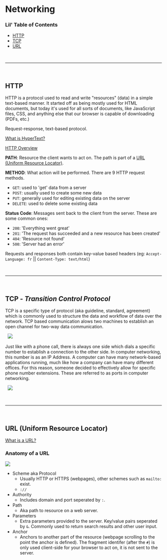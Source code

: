 # Networking
### Lil' Table of Contents
* [HTTP](/Week_2/networking.md#http)
* [TCP](/Week_2/networking.md#tcp---transition-control-protocol)
* [URL](/Week_2/networking.md#url-uniform-resource-locator)

&nbsp;
***

&nbsp;
## HTTP
HTTP is a protocol used to read and write "resources" (data) in a simple text-based manner. It started off as being mostly used for HTML documents, but today it's used for all sorts of documents, like JavaScript files, CSS, and anything else that our browser is capable of downloading (PDFs, etc.)

Request-response, text-based protocol.

<a href = 'https://www.w3.org/WhatIs.html'>What is HyperText?</a>

<a href='https://developer.mozilla.org/en-US/docs/Web/HTTP/Overview#http_flow'>HTTP Overview</a>

**PATH**: Resource the client wants to act on. The path is part of a [URL (Uniform Resource Locator)](#url).

**METHOD**: What action will be performed. There are 9 HTTP request methods.
* `GET`: used to 'get' data from a server
* `POST`: usually used to create some new data
* `PUT`: generally used for editing existing data on the server
* `DELETE`: used to delete some existing data

**Status Code**: Messages sent back to the client from the server. These are some common ones:
* `200`: 'Everything went great'
* `201`: 'The request has succeeded and a new resource has been created'
* `404`: 'Resource not found'
* `500`: 'Server had an error'

Requests and responses both contain key-value based headers (eg: `Accept-Language: fr` || `Content-Type: text/html`)

&nbsp;
***

&nbsp;
## TCP - *Transition Control Protocol*
TCP is a specific type of protocol (aka guideline, standard, agreement) which is commonly used to structure the data and workflow of data over the network. 
TCP based communication alows two machines to establish an open channel for two-way data communication. 

&nbsp;
<img src="https://d.pr/i/lH328b+"/>

Just like with a phone call, there is always one side which dials a specific number to establish a connection to the other side. In computer networking, this number is as an IP Address. A computer can have many network-based applications running, much like how a company can have many different offices. For this reason, someone decided to effectively allow for specific phone number extensions. These are referred to as ports in computer networking.

&nbsp;
<img src="https://d.pr/i/xDRacM+"/>

&nbsp;
***

&nbsp;
## URL (Uniform Resource Locator)
<a href='https://developer.mozilla.org/en-US/docs/Learn/Common_questions/What_is_a_URL'>What is a URL?</a>

### Anatomy of a URL
<img src='https://developer.mozilla.org/en-US/docs/Learn/Common_questions/What_is_a_URL/mdn-url-all.png'/>

* Scheme aka Protocol
  * Usually HTTP or HTTPS (webpages), other schemes such as `mailto:` exist.
  * `://`
* Authority
  * Includes domain and port seperated by `:`. 
* Path
  * Aka path to resource on a web server.
* Parameters
  * Extra parameters provided to the server. Key/value pairs seperated by `&`. Commonly used to return search results and other user input.
* Anchor
  * Anchors to another part of the resource (webpage scrolling to the point the anchor is defined). The fragment identifer (after the `#`) is only used client-side for your browser to act on, it is not sent to the server.